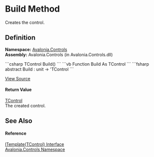 # Build Method


Creates the control.



## Definition
**Namespace:** <a href="N_Avalonia_Controls">Avalonia.Controls</a>  
**Assembly:** Avalonia.Controls (in Avalonia.Controls.dll)

<Tabs groupId="api-code-preview">
<TabItem value="csharp" label="C#">
```csharp
TControl Build()
```
</TabItem>
<TabItem value="vb" label="VB">
```vb
Function Build As TControl
```
</TabItem>
<TabItem value="fsharp" label="F#">
```fsharp
abstract Build : unit -> 'TControl 
```
</TabItem>
</Tabs>



<a href="https://github.com/AvaloniaUI/Avalonia/tree/master/src/Avalonia.Controls/Templates/ITemplate%601.cs" title="View the source code">View Source</a>



#### Return Value
<a href="T_Avalonia_Controls_ITemplate_1">TControl</a>  
The created control.

## See Also


#### Reference
<a href="T_Avalonia_Controls_ITemplate_1">ITemplate(TControl) Interface</a>  
<a href="N_Avalonia_Controls">Avalonia.Controls Namespace</a>  

